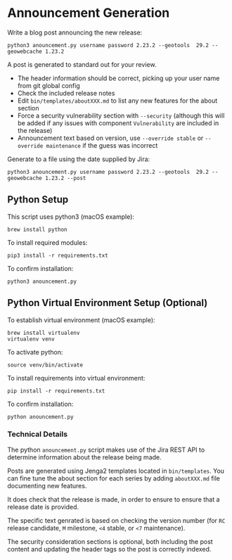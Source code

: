 # Announcement Generation

Write a blog post announcing the new release:
```
python3 anouncement.py username password 2.23.2 --geotools  29.2 --geowebcache 1.23.2
```

A post is generated to standard out for your review.

* The header information should be correct, picking up your user name from git global config
* Check the included release notes
* Edit ``bin/templates/aboutXXX.md`` to list any new features for the about section
* Force a security vulnerability section with ``--security`` (although this will be added if any issues with component ``Vulnerability`` are included in the release)
* Announcement text based on version, use ``--override stable`` or ``--override maintenance`` if the guess was incorrect

Generate to a file using the date supplied by Jira:

```
python3 anouncement.py username password 2.23.2 --geotools  29.2 --geowebcache 1.23.2 --post
```

## Python Setup

This script uses python3 (macOS example):
```
brew install python
```

To install required modules:
```
pip3 install -r requirements.txt
```

To confirm installation:
```
python3 anouncement.py
```

## Python Virtual Environment Setup (Optional)

To establish virtual environment (macOS example):
```
brew install virtualenv
virtualenv venv
```

To activate python:
```
source venv/bin/activate
```

To install requirements into virtual environment:
```
pip install -r requirements.txt
```

To confirm installation:

```
python anouncement.py
```

### Technical Details

The python ``anouncement.py`` script makes use of the Jira REST API to determine information about the release being made.

Posts are generated using Jenga2 templates located in ``bin/templates``. You can fine tune the about section for each series by adding ``aboutXXX.md`` file documenting new features.

It does check that the release is made, in order to ensure to ensure that a release date is provided.

The specific text genrated is based on checking the version number (for ``RC`` release candidate, ``M`` milestone, ``<4`` stable, or ``<7`` maintenance).

The security consideration sections is optional, both including the post content and updating the header tags so the post is correctly indexed.